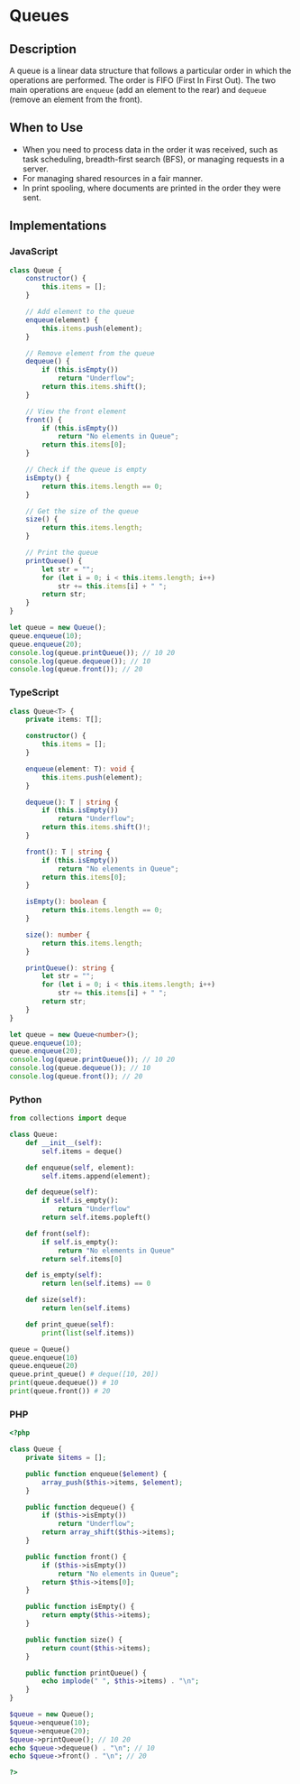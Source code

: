 # Queues

## Description
A queue is a linear data structure that follows a particular order in which the operations are performed. The order is FIFO (First In First Out). The two main operations are `enqueue` (add an element to the rear) and `dequeue` (remove an element from the front).

## When to Use
- When you need to process data in the order it was received, such as task scheduling, breadth-first search (BFS), or managing requests in a server.
- For managing shared resources in a fair manner.
- In print spooling, where documents are printed in the order they were sent.

## Implementations

### JavaScript
```javascript
class Queue {
    constructor() {
        this.items = [];
    }

    // Add element to the queue
    enqueue(element) {
        this.items.push(element);
    }

    // Remove element from the queue
    dequeue() {
        if (this.isEmpty())
            return "Underflow";
        return this.items.shift();
    }

    // View the front element
    front() {
        if (this.isEmpty())
            return "No elements in Queue";
        return this.items[0];
    }

    // Check if the queue is empty
    isEmpty() {
        return this.items.length == 0;
    }

    // Get the size of the queue
    size() {
        return this.items.length;
    }

    // Print the queue
    printQueue() {
        let str = "";
        for (let i = 0; i < this.items.length; i++)
            str += this.items[i] + " ";
        return str;
    }
}

let queue = new Queue();
queue.enqueue(10);
queue.enqueue(20);
console.log(queue.printQueue()); // 10 20 
console.log(queue.dequeue()); // 10
console.log(queue.front()); // 20
```

### TypeScript
```typescript
class Queue<T> {
    private items: T[];

    constructor() {
        this.items = [];
    }

    enqueue(element: T): void {
        this.items.push(element);
    }

    dequeue(): T | string {
        if (this.isEmpty())
            return "Underflow";
        return this.items.shift()!;
    }

    front(): T | string {
        if (this.isEmpty())
            return "No elements in Queue";
        return this.items[0];
    }

    isEmpty(): boolean {
        return this.items.length == 0;
    }

    size(): number {
        return this.items.length;
    }

    printQueue(): string {
        let str = "";
        for (let i = 0; i < this.items.length; i++)
            str += this.items[i] + " ";
        return str;
    }
}

let queue = new Queue<number>();
queue.enqueue(10);
queue.enqueue(20);
console.log(queue.printQueue()); // 10 20 
console.log(queue.dequeue()); // 10
console.log(queue.front()); // 20
```

### Python
```python
from collections import deque

class Queue:
    def __init__(self):
        self.items = deque()

    def enqueue(self, element):
        self.items.append(element);

    def dequeue(self):
        if self.is_empty():
            return "Underflow"
        return self.items.popleft()

    def front(self):
        if self.is_empty():
            return "No elements in Queue"
        return self.items[0]

    def is_empty(self):
        return len(self.items) == 0

    def size(self):
        return len(self.items)

    def print_queue(self):
        print(list(self.items))

queue = Queue()
queue.enqueue(10)
queue.enqueue(20)
queue.print_queue() # deque([10, 20])
print(queue.dequeue()) # 10
print(queue.front()) # 20
```

### PHP
```php
<?php

class Queue {
    private $items = [];

    public function enqueue($element) {
        array_push($this->items, $element);
    }

    public function dequeue() {
        if ($this->isEmpty())
            return "Underflow";
        return array_shift($this->items);
    }

    public function front() {
        if ($this->isEmpty())
            return "No elements in Queue";
        return $this->items[0];
    }

    public function isEmpty() {
        return empty($this->items);
    }

    public function size() {
        return count($this->items);
    }

    public function printQueue() {
        echo implode(" ", $this->items) . "\n";
    }
}

$queue = new Queue();
$queue->enqueue(10);
$queue->enqueue(20);
$queue->printQueue(); // 10 20 
echo $queue->dequeue() . "\n"; // 10
echo $queue->front() . "\n"; // 20

?>
```